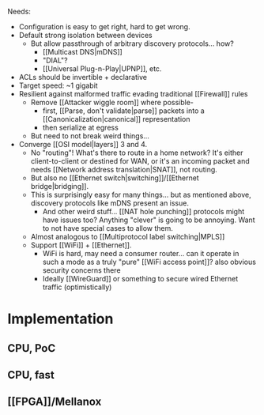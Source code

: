Needs:
- Configuration is easy to get right, hard to get wrong.
- Default strong isolation between devices
	- But allow passthrough of arbitrary discovery protocols... how?
		- [[Multicast DNS|mDNS]]
		- "DIAL"?
		- [[Universal Plug-n-Play|UPNP]], etc.
- ACLs should be invertible + declarative
- Target speed: ~1 gigabit
- Resilient against malformed traffic evading traditional [[Firewall]] rules
	- Remove [[Attacker wiggle room]] where possible-
		- first, [[Parse, don't validate|parse]] packets into a [[Canonicalization|canonical]] representation
		- then serialize at egress
	- But need to not break weird things...
- Converge [[OSI model|layers]] 3 and 4.
	- No "routing"! What's there to route in a home network? It's either client-to-client or destined for WAN, or it's an incoming packet and needs [[Network address translation|SNAT]], not routing.
	- But also no [[Ethernet switch|switching]]/[[Ethernet bridge|bridging]].
	- This is surprisingly easy for many things... but as mentioned above, discovery protocols like mDNS present an issue.
		- And other weird stuff... [[NAT hole punching]] protocols might have issues too? Anything "clever" is going to be annoying. Want to not have special cases to allow them.
	- Almost analogous to [[Multiprotocol label switching|MPLS]] 
	- Support [[WiFi]] + [[Ethernet]].
		- WiFi is hard, may need a consumer router... can it operate in such a mode as a truly "pure" [[WiFi access point]]? also obvious security concerns there
		- Ideally [[WireGuard]] or something to secure wired Ethernet traffic (optimistically)
# Implementation
## CPU, PoC
## CPU, fast
## [[FPGA]]/Mellanox